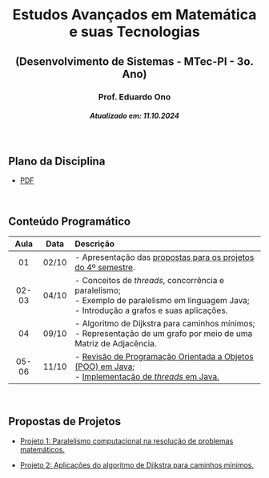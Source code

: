 <h1 align="center">Estudos Avançados em Matemática e suas Tecnologias</h1>
<h2 align="center">(Desenvolvimento de Sistemas - MTec-PI - 3o. Ano)</h2>
<h3 align="center">Prof. Eduardo Ono</h3>
<h5 align="center">Atualizado em: 11.10.2024</h5>

&nbsp;

## Plano da Disciplina

* [PDF](./DS-612-MTec-PI-2024_Estudos-Avancados-em-Matematica-e-suas-Tecnologias-3o-Ano.pdf)

&nbsp;

## Conteúdo Programático

| Aula | Data | Descrição |
| :-:  | :-:  | :--       |
| 01    | 02/10 | - Apresentação das [propostas para os projetos do 4&ordm; semestre](#propostas-de-projetos). |
| 02-03 | 04/10 | - Conceitos de _threads_, concorrência e paralelismo;<br>- Exemplo de paralelismo em linguagem Java;<br>- Introdução a grafos e suas aplicações. |
| 04    | 09/10 | - Algoritmo de Dijkstra para caminhos mínimos;<br>- Representação de um grafo por meio de uma Matriz de Adjacência. |
| 05-06 | 11/10 | - [Revisão de Programação Orientada a Objetos (POO) em Java](./fundamentos/java/README.md);<br>- [Implementação de _threads_ em Java.](./fundamentos/threads/threads-em-java/) |

&nbsp;

## Propostas de Projetos

* [Projeto 1: Paralelismo computacional na resolução de problemas matemáticos.](./proposta-do-projeto-1/)

* [Projeto 2: Aplicações do algoritmo de Djikstra para caminhos mínimos.](./proposta-do-projeto-2/)

&nbsp;
